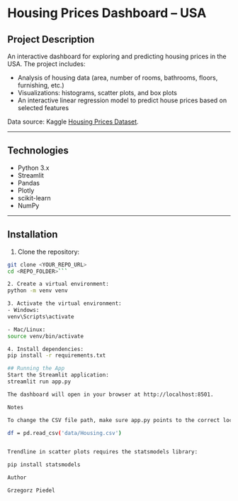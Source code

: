# Housing Prices Dashboard – USA

## Project Description
An interactive dashboard for exploring and predicting housing prices in the USA. The project includes:

- Analysis of housing data (area, number of rooms, bathrooms, floors, furnishing, etc.)
- Visualizations: histograms, scatter plots, and box plots
- An interactive linear regression model to predict house prices based on selected features

Data source: Kaggle [Housing Prices Dataset](https://www.kaggle.com/datasets/yasserh/housing-prices-dataset/code).

---

## Technologies
- Python 3.x  
- Streamlit  
- Pandas  
- Plotly  
- scikit-learn  
- NumPy  

---

## Installation

1. Clone the repository:
```bash
git clone <YOUR_REPO_URL>
cd <REPO_FOLDER>```

2. Create a virtual environment:
python -m venv venv

3. Activate the virtual environment:
- Windows:
venv\Scripts\activate

- Mac/Linux:
source venv/bin/activate

4. Install dependencies:
pip install -r requirements.txt

## Running the App
Start the Streamlit application:
streamlit run app.py

The dashboard will open in your browser at http://localhost:8501.

Notes

To change the CSV file path, make sure app.py points to the correct location relative to the repository:

df = pd.read_csv('data/Housing.csv')


Trendline in scatter plots requires the statsmodels library:

pip install statsmodels

Author

Grzegorz Piedel
